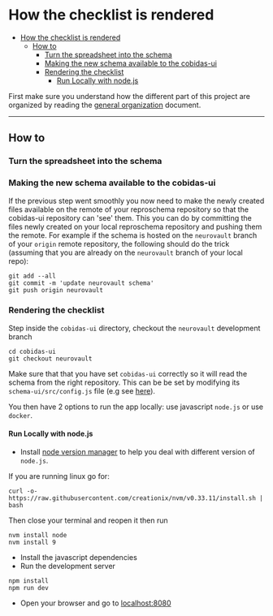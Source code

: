 # How the checklist is rendered

<!-- TOC -->

-   [How the checklist is rendered](#how-the-checklist-is-rendered)
    -   [How to](#how-to)
        -   [Turn the spreadsheet into the schema](#turn-the-spreadsheet-into-the-schema)
        -   [Making the new schema available to the cobidas-ui](#making-the-new-schema-available-to-the-cobidas-ui)
        -   [Rendering the checklist](#rendering-the-checklist)
            -   [Run Locally with node.js](#run-locally-with-nodejs)

<!-- /TOC -->

First make sure you understand how the different part of this project are
organized by reading the [general organization](./30-general-organization.md)
document.

---

## How to

### Turn the spreadsheet into the schema

<!-- TODO add link to script section -->

### Making the new schema available to the cobidas-ui

If the previous step went smoothly you now need to make the newly created files
available on the remote of your reproschema repository so that the cobidas-ui
repository can 'see' them. This you can do by committing the files newly created
on your local reproschema repository and pushing them the remote. For example if
the schema is hosted on the `neurovault` branch of your `origin` remote
repository, the following should do the trick (assuming that you are already on
the `neurovault` branch of your local repo):

```
git add --all
git commit -m 'update neurovault schema'
git push origin neurovault
```

### Rendering the checklist

<!-- TODO add link to doc of the ui -->

Step inside the `cobidas-ui` directory, checkout the `neurovault` development
branch

```
cd cobidas-ui
git checkout neurovault
```

Make sure that that you have set `cobidas-ui` correctly so it will read the
schema from the right repository. This can be be set by modifying its
`schema-ui/src/config.js` file (e.g see
[here](https://github.com/Remi-Gau/cobidas-ui/blob/COBIDAS/src/config.js)).

You then have 2 options to run the app locally: use javascript `node.js` or use
`docker`.

#### Run Locally with node.js

-   Install [node version manager](https://github.com/nvm-sh/nvm) to help you
    deal with different version of `node.js`.

If you are running linux go for:

```
curl -o- https://raw.githubusercontent.com/creationix/nvm/v0.33.11/install.sh | bash
```

Then close your terminal and reopen it then run

```
nvm install node
nvm install 9
```

-   Install the javascript dependencies
-   Run the development server

```
npm install
npm run dev
```

-   Open your browser and go to [localhost:8080](localhost:8080)
